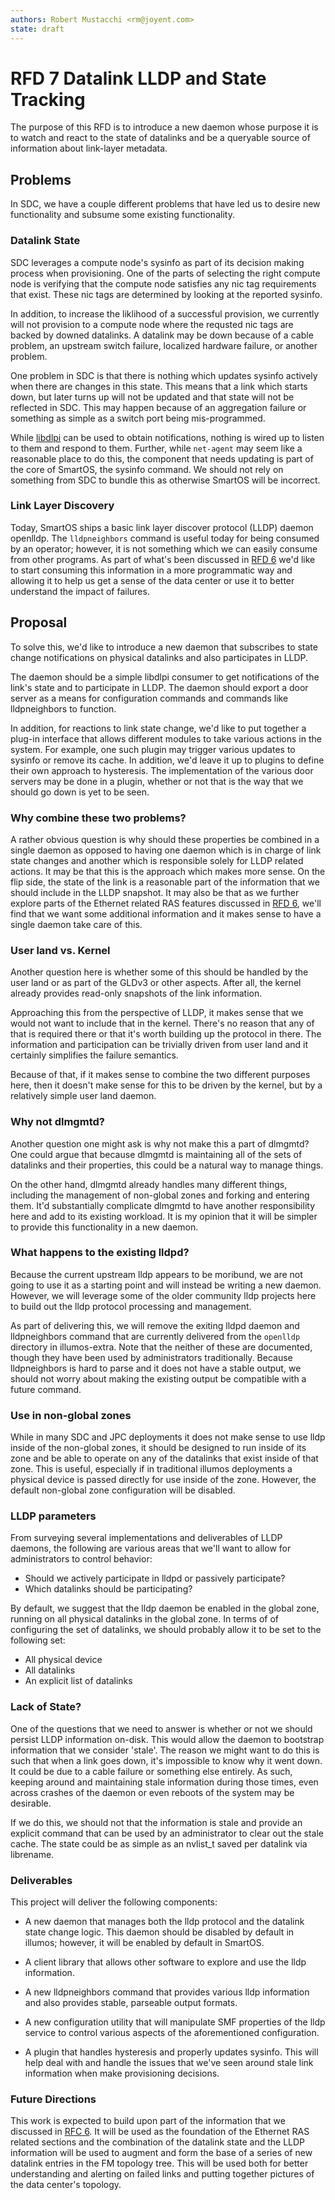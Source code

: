 ```yaml
---
authors: Robert Mustacchi <rm@joyent.com>
state: draft
---
```


<!--
    This Source Code Form is subject to the terms of the Mozilla Public
    License, v. 2.0. If a copy of the MPL was not distributed with this
    file, You can obtain one at http://mozilla.org/MPL/2.0/.
-->

<!--
    Copyright 2015 Joyent Inc.
-->

# RFD 7 Datalink LLDP and State Tracking

The purpose of this RFD is to introduce a new daemon whose purpose it is
to watch and react to the state of datalinks and be a queryable source
of information about link-layer metadata.

## Problems

In SDC, we have a couple different problems that have led us to desire
new functionality and subsume some existing functionality.

### Datalink State

SDC leverages a compute node's sysinfo as part of its decision making
process when provisioning. One of the parts of selecting the right
compute node is verifying that the compute node satisfies any nic tag
requirements that exist. These nic tags are determined by looking at the
reported sysinfo.

In addition, to increase the liklihood of a successful provision, we
currently will not provision to a compute node where the requsted nic
tags are backed by downed datalinks. A datalink may be down because of
a cable problem, an upstream switch failure, localized hardware failure,
or another problem.

One problem in SDC is that there is nothing which updates sysinfo
actively when there are changes in this state. This means that a link
which starts down, but later turns up will not be updated and that state
will not be reflected in SDC. This may happen because of an aggregation
failure or something as simple as a switch port being mis-programmed.

While [libdlpi](http://illumos.org/man/3lib/libdlpi) can be used to
obtain notifications, nothing is wired up to listen to them and respond
to them. Further, while `net-agent` may seem like a reasonable place to
do this, the component that needs updating is part of the core of SmartOS, the
sysinfo command. We should not rely on something from SDC to bundle this
as otherwise SmartOS will be incorrect.

### Link Layer Discovery

Today, SmartOS ships a basic link layer discover protocol (LLDP) daemon
openlldp. The `lldpneighbors` command is useful today for being consumed
by an operator; however, it is not something which we can easily
consume from other programs. As part of what's been discussed in [RFD
6](https://github.com/joyent/rfd/tree/master/rfd/0006) we'd like to
start consuming this information in a more programmatic way and allowing
it to help us get a sense of the data center or use it to better
understand the impact of failures.

## Proposal

To solve this, we'd like to introduce a new daemon that subscribes to
state change notifications on physical datalinks and also participates
in LLDP.

The daemon should be a simple libdlpi consumer to get notifications of
the link's state and to participate in LLDP. The daemon should export a
door server as a means for configuration commands and commands like
lldpneighbors to function.

In addition, for reactions to link state change, we'd like to put
together a plug-in interface that allows different modules to take
various actions in the system. For example, one such plugin may trigger
various updates to sysinfo or remove its cache. In addition, we'd leave
it up to plugins to define their own approach to hysteresis. The
implementation of the various door servers may be done in a plugin,
whether or not that is the way that we should go down is yet to be seen.

### Why combine these two problems?

A rather obvious question is why should these properties be combined in
a single daemon as opposed to having one daemon which is in charge of
link state changes and another which is responsible solely for LLDP
related actions. It may be that this is the approach which makes more
sense. On the flip side, the state of the link is a reasonable part of
the information that we should include in the LLDP snapshot. It may also
be that as we further explore parts of the Ethernet related RAS features
discussed in [RFD
6](https://github.com/joyent/rfd/tree/master/rfd/0006), we'll find that
we want some additional information and it makes sense to have a single
daemon take care of this.

### User land vs. Kernel

Another question here is whether some of this should be handled by the
user land or as part of the GLDv3 or other aspects. After all, the
kernel already provides read-only snapshots of the link information.

Approaching this from the perspective of LLDP, it makes sense that we
would not want to include that in the kernel. There's no reason that any
of that is required there or that it's worth building up the protocol in
there. The information and participation can be trivially driven from
user land and it certainly simplifies the failure semantics.

Because of that, if it makes sense to combine the two different purposes
here, then it doesn't make sense for this to be driven by the kernel,
but by a relatively simple user land daemon.

### Why not dlmgmtd? 

Another question one might ask is why not make this a part of dlmgmtd?
One could argue that because dlmgmtd is maintaining all of the sets of
datalinks and their properties, this could be a natural way to manage
things.

On the other hand, dlmgmtd already handles many different things,
including the management of non-global zones and forking and entering
them. It'd substantially complicate dlmgmtd to have another
responsibility here and add to its existing workload. It is my opinion
that it will be simpler to provide this functionality in a new daemon.

### What happens to the existing lldpd?

Because the current upstream lldp appears to be moribund, we are not
going to use it as a starting point and will instead be writing a new
daemon. However, we will leverage some of the older community lldp
projects here to build out the lldp protocol processing and management.

As part of delivering this, we will remove the exiting lldpd daemon and
lldpneighbors command that are currently delivered from the `openlldp`
directory in illumos-extra. Note that the neither of these are
documented, though they have been used by administrators traditionally.
Because lldpneighbors is hard to parse and it does not have a stable
output, we should not worry about making the existing output be
compatible with a future command.

### Use in non-global zones

While in many SDC and JPC deployments it does not make sense to use lldp
inside of the non-global zones, it should be designed to run inside of
its zone and be able to operate on any of the datalinks that exist
inside of that zone. This is useful, especially if in traditional
illumos deployments a physical device is passed directly for use inside
of the zone. However, the default non-global zone configuration will be
disabled.

### LLDP parameters

From surveying several implementations and deliverables of LLDP daemons,
the following are various areas that we'll want to allow for
administrators to control behavior:

* Should we actively participate in lldpd or passively participate?
* Which datalinks should be participating?

By default, we suggest that the lldp daemon be enabled in the global
zone, running on all physical datalinks in the global zone. In terms of
of configuring the set of datalinks, we should probably allow it to be
set to the following set:

* All physical device
* All datalinks
* An explicit list of datalinks

### Lack of State?

One of the questions that we need to answer is whether or not we should
persist LLDP information on-disk. This would allow the daemon to
bootstrap information that we consider 'stale'. The reason we might want
to do this is such that when a link goes down, it's impossible to know
why it went down. It could be due to a cable failure or something else
entirely. As such, keeping around and maintaining stale information
during those times, even across crashes of the daemon or even reboots of
the system may be desirable.

If we do this, we should not that the information is stale and provide
an explicit command that can be used by an administrator to clear out
the stale cache. The state could be as simple as an nvlist_t saved per
datalink via librename.

### Deliverables

This project will deliver the following components:

* A new daemon that manages both the lldp protocol and the datalink
  state change logic. This daemon should be disabled by default in
  illumos; however, it will be enabled by default in SmartOS.

* A client library that allows other software to explore and use the
  lldp information.

* A new lldpneighbors command that provides various lldp information and
  also provides stable, parseable output formats.

* A new configuration utility that will manipulate SMF properties of the
  lldp service to control various aspects of the aforementioned
  configuration.

* A plugin that handles hysteresis and properly updates sysinfo. This
  will help deal with and handle the issues that we've seen around stale
  link information when make provisioning decisions.

### Future Directions

This work is expected to build upon part of the information that we
discussed in [RFC
6](https://github.com/joyent/rfd/tree/master/rfd/0006). It will be used
as the foundation of the Ethernet RAS related sections and the
combination of the datalink state and the LLDP information will be used
to augment and form the base of a series of new datalink entries in the
FM topology tree. This will be used both for better understanding and
alerting on failed links and putting together pictures of the data
center's topology.
